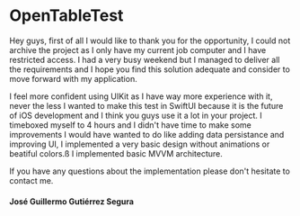 # OpenTableTest
Hey guys, first of all I would like to thank you for the opportunity, I could not archive the project as I only have my current job computer and I have restricted access.
I had a very busy weekend but I managed to deliver all the requirements and I hope you find this solution adequate and consider to move forward with my application.

I feel more confident using UIKit as I have way more experience with it, never the less I wanted to make this test in SwiftUI because it is the future of iOS development and I think you guys use it a lot in your project.
I timeboxed myself to 4 hours and I didn't have time to make some improvements I would have wanted to do like adding data persistance and improving UI, I implemented a very basic design without animations or beatiful colors.ß
I implemented basic MVVM architecture.

If you have any questions about the implementation please don't hesitate to contact me.
#### José Guillermo Gutiérrez Segura
